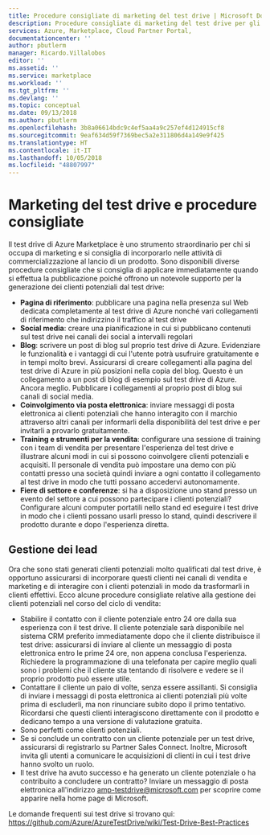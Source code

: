 ```yaml
---
title: Procedure consigliate di marketing del test drive | Microsoft Docs
description: Procedure consigliate di marketing del test drive per gli editori
services: Azure, Marketplace, Cloud Partner Portal,
documentationcenter: ''
author: pbutlerm
manager: Ricardo.Villalobos
editor: ''
ms.assetid: ''
ms.service: marketplace
ms.workload: ''
ms.tgt_pltfrm: ''
ms.devlang: ''
ms.topic: conceptual
ms.date: 09/13/2018
ms.author: pbutlerm
ms.openlocfilehash: 3b8a06614bdc9c4ef5aa4a9c257ef4d124915cf8
ms.sourcegitcommit: 9eaf634d59f7369bec5a2e311806d4a149e9f425
ms.translationtype: HT
ms.contentlocale: it-IT
ms.lasthandoff: 10/05/2018
ms.locfileid: "48807997"
---
```

<a name="test-drive-marketing-and-best-practices"></a>Marketing del test drive e procedure consigliate
=======================================

Il test drive di Azure Marketplace è uno strumento straordinario per chi si occupa di marketing e si consiglia di incorporarlo nelle attività di commercializzazione al lancio di un prodotto. Sono disponibili diverse procedure consigliate che si consiglia di applicare immediatamente quando si effettua la pubblicazione poiché offrono un notevole supporto per la generazione dei clienti potenziali dal test drive:

- **Pagina di riferimento**: pubblicare una pagina nella presenza sul Web dedicata completamente al test drive di Azure nonché vari collegamenti di riferimento che indirizzino il traffico al test drive
- **Social media**: creare una pianificazione in cui si pubblicano contenuti sul test drive nei canali dei social a intervalli regolari
- **Blog**: scrivere un post di blog sul proprio test drive di Azure. Evidenziare le funzionalità e i vantaggi di cui l'utente potrà usufruire gratuitamente e in tempi molto brevi. Assicurarsi di creare collegamenti alla pagina del test drive di Azure in più posizioni nella copia del blog. Questo è un collegamento a un post di blog di esempio sul test drive di Azure. Ancora meglio. Pubblicare i collegamenti al proprio post di blog sui canali di social media.
- **Coinvolgimento via posta elettronica**: inviare messaggi di posta elettronica ai clienti potenziali che hanno interagito con il marchio attraverso altri canali per informarli della disponibilità del test drive e per invitarli a provarlo gratuitamente.
- **Training e strumenti per la vendita**: configurare una sessione di training con i team di vendita per presentare l'esperienza del test drive e illustrare alcuni modi in cui si possono coinvolgere clienti potenziali e acquisiti. Il personale di vendita può impostare una demo con più contatti presso una società quindi inviare a ogni contatto il collegamento al test drive in modo che tutti possano accedervi autonomamente.
- **Fiere di settore e conferenze**: si ha a disposizione uno stand presso un evento del settore a cui possono partecipare i clienti potenziali? Configurare alcuni computer portatili nello stand ed eseguire i test drive in modo che i clienti possano usarli presso lo stand, quindi descrivere il prodotto durante e dopo l'esperienza diretta.

<a name="lead-management"></a>Gestione dei lead
---------------

Ora che sono stati generati clienti potenziali molto qualificati dal test drive, è opportuno assicurarsi di incorporare questi clienti nei canali di vendita e marketing e di interagire con i clienti potenziali in modo da trasformarli in clienti effettivi. Ecco alcune procedure consigliate relative alla gestione dei clienti potenziali nel corso del ciclo di vendita:

- Stabilire il contatto con il cliente potenziale entro 24 ore dalla sua esperienza con il test drive. Il cliente potenziale sarà disponibile nel sistema CRM preferito immediatamente dopo che il cliente distribuisce il test drive: assicurarsi di inviare al cliente un messaggio di posta elettronica entro le prime 24 ore, non appena conclusa l'esperienza. Richiedere la programmazione di una telefonata per capire meglio quali sono i problemi che il cliente sta tentando di risolvere e vedere se il proprio prodotto può essere utile.
- Contattare il cliente un paio di volte, senza essere assillanti. Si consiglia di inviare i messaggi di posta elettronica ai clienti potenziali più volte prima di escluderli, ma non rinunciare subito dopo il primo tentativo. Ricordarsi che questi clienti interagiscono direttamente con il prodotto e dedicano tempo a una versione di valutazione gratuita.
- Sono perfetti come clienti potenziali.
- Se si conclude un contratto con un cliente potenziale per un test drive, assicurarsi di registrarlo su Partner Sales Connect. Inoltre, Microsoft invita gli utenti a comunicare le acquisizioni di clienti in cui i test drive hanno svolto un ruolo.
- Il test drive ha avuto successo e ha generato un cliente potenziale o ha contribuito a concludere un contratto? Inviare un messaggio di posta elettronica all'indirizzo <amp-testdrive@microsoft.com> per scoprire come apparire nella home page di Microsoft.

Le domande frequenti sui test drive si trovano qui: <https://github.com/Azure/AzureTestDrive/wiki/Test-Drive-Best-Practices>
